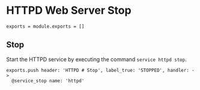 
# HTTPD Web Server Stop

    exports = module.exports = []

## Stop

Start the HTTPD service by executing the command `service httpd stop`.

    exports.push header: 'HTTPD # Stop', label_true: 'STOPPED', handler: ->
      @service_stop name: 'httpd'

